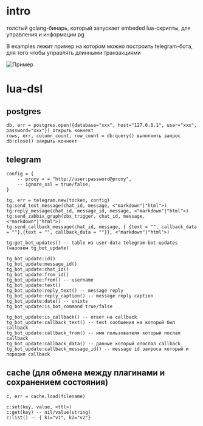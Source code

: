 # intro

толстый golang-бинарь, который запускает embeded lua-скрипты, для управления и информации pg 

В examples лежит пример на котором можно построить telegram-бота, для того чтобы управлять длинными транзакциями

![Пример](https://i.imgur.com/FZfsPgL.png)

# lua-dsl

## postgres

```
db, err = postgres.open({database="xxx", host="127.0.0.1", user="xxx", password="xxx"}) открыть коннект
rows, err, column_count, row_count = db:query() выполнить запрос
db:close() закрыть коннект
```

## telegram

```
config = {
    -- proxy = = "http://user:password@proxy",
    -- ignore_ssl = true/false,
}

tg, err = telegram.new(tocken, config)
tg:send_text_message(chat_id, message, <"markdown"|"html">)
tg:reply_message(chat_id, message_id, message, <"markdown"|"html">)
tg:send_zabbix_graph(zbx_trigger, chat_id, message, <"markdown"|"html">)
tg:send_callback_message(chat_id, message, { {text = "", callback_data = ""},{text = "", callback_data = ""}}, <"markdown"|"html">)

tg:get_bot_updates() -- table из user-data telegram-bot-updates (назовем tg_bot_update)

tg_bot_update:id()
tg_bot_update:message_id()
tg_bot_update:chat_id()
tg_bot_update:from_id()
tg_bot_update:from() -- username
tg_bot_update:text()
tg_bot_update:reply_text() -- message reply
tg_bot_update:reply_caption() -- message reply caption
tg_bot_update:date() -- unixts
tg_bot_update:is_bot_command true/false

tg_bot_update:is_callback() -- ответ на callback
tg_bot_update:callback_text() -- text сообщения на который был callback
tg_bot_update:callback_from() -- имя пользователя который послал callback
tg_bot_update:callback_data() -- данные который отослал callback
tg_bot_update:callback_message_id() -- message id запроса который и породил callback
```

## cache (для обмена между плагинами и сохранением состояния)

```
c, err = cache.load(filename)

c:set(key, value, <ttl>)
c:get(key) -- nil/value(string)
c:list() -- { k1="v1", k2="v2"}
```
